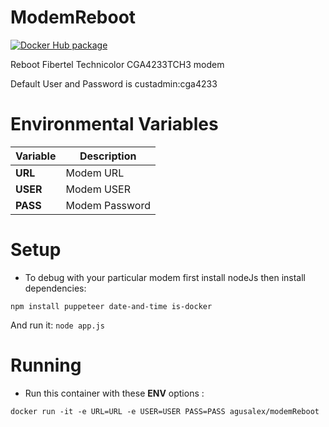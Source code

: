# ModemReboot

[![Docker Hub package][dockerhub-badge]][dockerhub-link]

[dockerhub-badge]: https://img.shields.io/badge/images%20on-Docker%20Hub-blue.svg
[dockerhub-link]: https://hub.docker.com/repository/docker/agusalex/modem_reboot "Docker Hub Image"
Reboot Fibertel Technicolor CGA4233TCH3 modem

Default User and Password is custadmin:cga4233


# Environmental Variables
| Variable |Description  |
|--|--|
|**URL**  | Modem URL |
|**USER**  | Modem USER |
|**PASS**  | Modem Password |
# Setup

- To debug with your particular modem first install nodeJs then install dependencies:

```npm install puppeteer date-and-time is-docker  ```

And run it:
```node app.js```

# Running
- Run this container  with these **ENV** options : 

```docker run -it -e URL=URL -e USER=USER PASS=PASS agusalex/modemReboot ```
